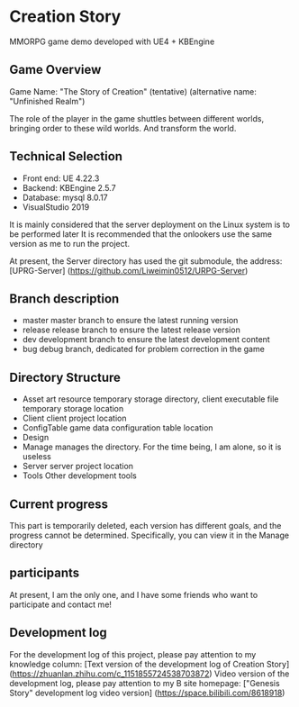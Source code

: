 
# Creation Story

MMORPG game demo developed with UE4 + KBEngine

## Game Overview

Game Name: "The Story of Creation" (tentative) (alternative name: "Unfinished Realm")

The role of the player in the game shuttles between different worlds, bringing order to these wild worlds. And transform the world.

## Technical Selection

* Front end: UE 4.22.3
* Backend: KBEngine 2.5.7
* Database: mysql 8.0.17
* VisualStudio 2019

It is mainly considered that the server deployment on the Linux system is to be performed later
It is recommended that the onlookers use the same version as me to run the project.

At present, the Server directory has used the git submodule, the address: [UPRG-Server] (https://github.com/Liweimin0512/URPG-Server)

## Branch description

* master master branch to ensure the latest running version
* release release branch to ensure the latest release version
* dev development branch to ensure the latest development content
* bug debug branch, dedicated for problem correction in the game

## Directory Structure

* Asset art resource temporary storage directory, client executable file temporary storage location
* Client client project location
* ConfigTable game data configuration table location
* Design
* Manage manages the directory. For the time being, I am alone, so it is useless
* Server server project location
* Tools Other development tools


## Current progress

This part is temporarily deleted, each version has different goals, and the progress cannot be determined.
Specifically, you can view it in the Manage directory

## participants

At present, I am the only one, and I have some friends who want to participate and contact me!

## Development log

For the development log of this project, please pay attention to my knowledge column: [Text version of the development log of Creation Story] (https://zhuanlan.zhihu.com/c_1151855724538703872)
Video version of the development log, please pay attention to my B site homepage: ["Genesis Story" development log video version] (https://space.bilibili.com/8618918)
